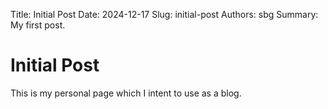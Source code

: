 Title: Initial Post
Date: 2024-12-17
Slug: initial-post
Authors: sbg
Summary: My first post.

# Initial Post

This is my personal page which I intent to use as a blog.
